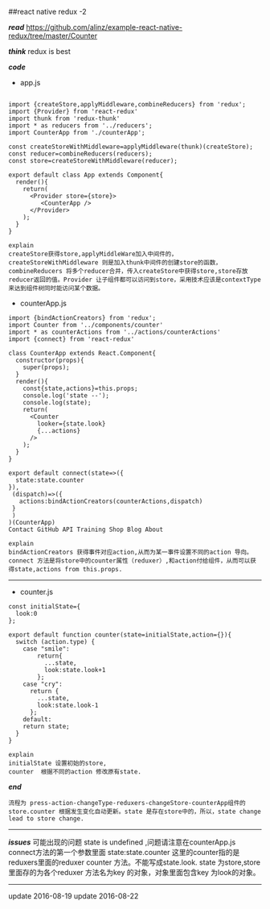 ##react native redux  -2

***read***
	https://github.com/alinz/example-react-native-redux/tree/master/Counter
    

***think***
	redux is best
	
***code***
	
-	app.js
	
```

import {createStore,applyMiddleware,combineReducers} from 'redux';
import {Provider} from 'react-redux'
import thunk from 'redux-thunk'
import * as reducers from '../reducers';
import CounterApp from './counterApp';

const createStoreWithMiddleware=applyMiddleware(thunk)(createStore);
const reducer=combineReducers(reducers);
const store=createStoreWithMiddleware(reducer);

export default class App extends Component{
  render(){
    return(
      <Provider store={store}>
         <CounterApp />
      </Provider>
    );
  }
}

```
	explain
    createStore获得store,applyMiddleWare加入中间件的，createStoreWithMiddleware 则是加入thunk中间件的创建store的函数，combineReducers 将多个reducer合并，传入createStore中获得store,store存放reducer返回的值。Provider 让子组件都可以访问到store，采用技术应该是contextType来达到组件树同时能访问某个数据。


-	counterApp.js


```
import {bindActionCreators} from 'redux';
import Counter from '../components/counter'
import * as counterActions from '../actions/counterActions'
import {connect} from 'react-redux'

class CounterApp extends React.Component{
  constructor(props){
    super(props);
  }
  render(){
    const{state,actions}=this.props;
    console.log('state --');
    console.log(state);
    return(
      <Counter
        looker={state.look}
        {...actions}
      />
    );
  }
}

export default connect(state=>({
  state:state.counter
}),
 (dispatch)=>({
   actions:bindActionCreators(counterActions,dispatch)
 }
 )
)(CounterApp)
Contact GitHub API Training Shop Blog About

```
	explain
    bindActionCreators 获得事件对应action,从而为某一事件设置不同的action 导向。
    connect 方法是将store中的counter属性（reduxer）,和action付给组件，从而可以获得state,actions from this.props.
* * *

-	counter.js

```
const initialState={
  look:0
};

export default function counter(state=initialState,action={}){
  switch (action.type) {
    case "smile":
        return{
          ...state,
          look:state.look+1
        };
    case "cry":
      return {
        ...state,
        look:state.look-1
      };
    default:
    return state;
  }
}
```
	explain
    initialState 设置初始的store,
    counter  根据不同的action 修改原有state.
    
***end***

	流程为 press-action-changeType-reduxers-changeStore-counterApp组件的store.counter 根据发生变化自动更新。state 是存在store中的，所以，state change lead to store change.
    
* * *

***issues***
可能出现的问题 state is undefined ,问题请注意在counterApp.js connect方法的第一个参数里面 state:state.counter 这里的counter指的是reduxers里面的reduxer counter 方法。不能写成state.look. state 为store,store 里面存的为各个reduxer 方法名为key 的对象，对象里面包含key 为look的对象。

* * *
 update 2016-08-19
 update 2016-08-22
